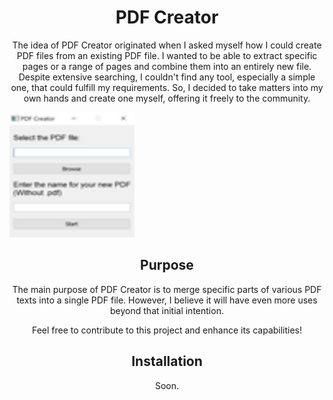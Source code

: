 <h1 style="text-align:center;">PDF Creator</h1>

<p style="text-align:center;">The idea of PDF Creator originated when I asked myself how I could create PDF files from an existing PDF file. I wanted to be able to extract specific pages or a range of pages and combine them into an entirely new file. Despite extensive searching, I couldn't find any tool, especially a simple one, that could fulfill my requirements. So, I decided to take matters into my own hands and create one myself, offering it freely to the community.
</p>

<img src="https://github.com/avivper/PDF-Creator/blob/main/app.png" width="200" height="200" />

<h2 style="text-align:center;">Purpose</h2>

<p style="text-align:center;">The main purpose of PDF Creator is to merge specific parts of various PDF texts into a single PDF file. However, I believe it will have even more uses beyond that initial intention.</p>

<p style="text-align:center;">Feel free to contribute to this project and enhance its capabilities!</p>

<h2 style="text-align:center;">Installation</h2>

<p style="text-align:center;">Soon.</p>
